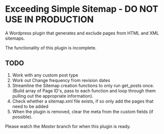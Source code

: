 # Exceeding Simple Sitemap - DO NOT USE IN PRODUCTION
A Wordpress plugin that generates and exclude pages from HTML and XML sitemaps.

The functionality of this plugin is incomplete.

## TODO

1. Work with any custom post type
2. Work out Change frequency from revision dates
3. Streamline the Sitemap creation functions to only run get_posts once. (Build array of Page ID's, pass to each function and loop through them pulling out the appropriate information).
4. Check whether a sitemap.xml file exists, if so only add the pages that need to be added
5. When the plugin is removed, clear the meta from the custom fields (if possible).

Please watch the *Master* branch for when this plugin is ready.

